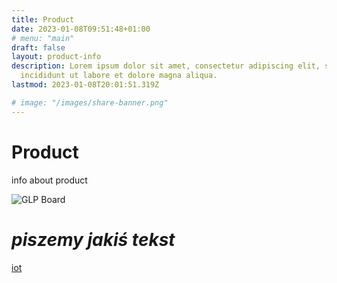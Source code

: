 ```yaml
---
title: Product
date: 2023-01-08T09:51:48+01:00
# menu: "main"
draft: false
layout: product-info
description: Lorem ipsum dolor sit amet, consectetur adipiscing elit, sed do eiusmod tempor
  incididunt ut labore et dolore magna aliqua.
lastmod: 2023-01-08T20:01:51.319Z

# image: "/images/share-banner.png"
---
```


# Product

info about product

![GLP Board](/images/glp_board.png)

# **_piszemy jakiś tekst_**

[iot](/glp/iot)
